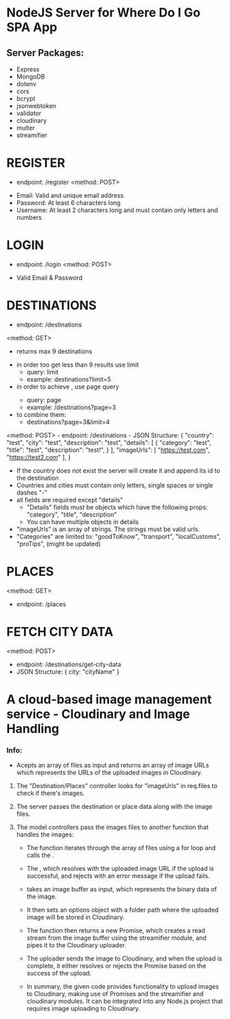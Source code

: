 # NodeJS Server for Where Do I Go SPA App

## Server Packages:
- Express
- MongoDB
- dotenv
- cors
- bcrypt
- jsonwebtoken
- validator
- cloudinary
- multer
- streamifier

# REGISTER
* endpoint: /register
<method: POST>

- Email: Valid and unique email address
- Password: At least 6 characters long
- Username: At least 2 characters long and must contain only letters and numbers

# LOGIN
* endpoint: /login
<method: POST>

- Valid Email & Password

# DESTINATIONS
* endpoint: /destinations

<method: GET>
- returns max 9 destinations

* in order too get less than 9 results use limit
    - query: limit
    - example: destinations?limit=5
* in order to achieve <PAGINATION>, use page query
    - query: page
    - example: /destinations?page=3
* to combine them: 
    - destinations?page=3&limit=4

<method: POST>
    - endpoint: /destinations 
    - JSON Structure:
    {
        "country": "test",
        "city": "test",
        "description": "test",
        "details": [
            {
                "category": "test",
                "title": "test",
                "description": "test!",
            }
        ],
        "imageUrls": [
            "https://test.com",
            "https://test2.com"
        ],
    }
 
 - If the country does not exist the server will create it and append its id to the destination
 - Countries and cities must contain only letters, single spaces or single dashes "-"
 - all fields are required except "details"
    - "Details" fields must be objects which have the following props: "category", "title", "description"
    - You can have multiple objects in details
- "imageUrls" is an array of strings. The strings must be valid urls.
- "Categories" are limited to: "goodToKnow", "transport", "localCustoms", "proTips", (might be updated)

# PLACES
<method: GET>
- endpoint: /places

# FETCH CITY DATA
<method: POST>

- endpoint: /destinations/get-city-data
- JSON Structure: {
    city: "cityName"
}

# A cloud-based image management service - Cloudinary and Image Handling
### Info:
- Acepts an array of files as input and returns an array of image URLs which represents the URLs of the uploaded images in Cloudinary.

1. The "Destination/Places" controller looks for "imageUrls" in req.files to check if there's images. 

2. The server passes the destination or place data along with the image files.

3. The model controllers pass the images files to another function that handles the images: <handleImageUploads>
    - The function iterates through the array of files using a for loop and calls the <uploadImageToCloudinary function for each file>. 
    
    - The <uploadImageToCloudinary function returns a Promise>, which resolves with the uploaded image URL if the upload is successful, and rejects with an error message if the upload fails.
    - takes an image buffer as input, which represents the binary data of the image. 
    - It then sets an options object with a folder path where the uploaded image will be stored in Cloudinary. 
    - The function then returns a new Promise, which creates a read stream from the image buffer using the streamifier module, and pipes it to the Cloudinary uploader. 
    - The uploader sends the image to Cloudinary, and when the upload is complete, it either resolves or rejects the Promise based on the success of the upload.
    - In summary, the given code provides functionality to upload images to Cloudinary, making use of Promises and the streamifier and cloudinary modules. It can be integrated into any Node.js project that requires image uploading to Cloudinary.
